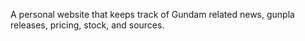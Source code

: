 A personal website that keeps track of Gundam related news, gunpla releases, pricing, stock, and sources.
